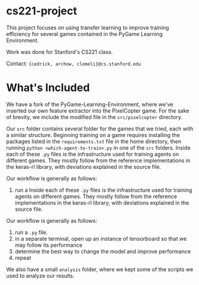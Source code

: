 # cs221-project

This project focuses on using transfer learning to improve training efficiency for several games contained in the PyGame Learning Environment.

Work was done for Stanford's CS221 class.

Contact: `{cedrick, archow, clomeli}@cs.stanford.edu`

# What's Included

We have a fork of the PyGame-Learning-Environment, where we've inserted our own feature extractor into the PixelCopter game. 
For the sake of brevity, we include the modified file in the `src/pixelcopter` directory.

Our `src` folder contains several folder for the games that we tried, each with a similar structure.
Beginning training on a game requires installing the packages listed in the `requirements.txt` file in the home directory, then running `python <which-agent-to-train>.py` in one of the `src` folders.
Inside each of these `.py` files is the infrastructure used for training agents on different games.
They mostly follow from the reference implementations in the keras-rl library, with deviations explained in the source file.

Our workflow is generally as follows:
1. run a
Inside each of these `.py` files is the infrastructure used for training agents on different games.
They mostly follow from the reference implementations in the keras-rl library, with deviations explained in the source file.

Our workflow is generally as follows:
1. run a `.py` file.
2. in a separate terminal, open up an instance of tensorboard so that we may follow its performance
3. determine the best way to change the model and improve performance
4. repeat

We also have a small `analysis` folder, where we kept some of the scripts we used to analyze our results. 
